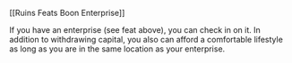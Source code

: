 [[Ruins Feats Boon Enterprise]]

If you have an enterprise (see feat above), you can check in on it. In addition to withdrawing capital, you also can afford a comfortable lifestyle as long as you are in the same location as your enterprise.